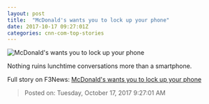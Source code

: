 ```yaml
---
layout: post
title:  "McDonald's wants you to lock up your phone"
date: 2017-10-17 09:27:01Z
categories: cnn-com-top-stories
---
```


![McDonald's wants you to lock up your phone](http://cdn.cnn.com/cnnnext/dam/assets/171017123716-singapore-mcd-phone-off-fun-on-6-super-tease.jpg)

Nothing ruins lunchtime conversations more than a smartphone.


Full story on F3News: [McDonald's wants you to lock up your phone](http://www.f3nws.com/n/PFxGcB)

> Posted on: Tuesday, October 17, 2017 9:27:01 AM
